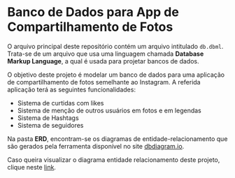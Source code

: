 # Banco de Dados para App de Compartilhamento de Fotos

O arquivo principal deste repositório contém um arquivo intitulado `db.dbml`. Trata-se de um arquivo que usa uma linguagem chamada **Database Markup Language**, a qual é usada para projetar bancos de dados.

O objetivo deste projeto é modelar um banco de dados para uma aplicação de compartilhamento de fotos semelhante ao Instagram. A referida aplicação terá as seguintes funcionalidades:

- Sistema de curtidas com likes
- Sistema de menção de outros usuários em fotos e em legendas
- Sistema de Hashtags
- Sistema de seguidores

Na pasta **ERD**, encontram-se os diagramas de entidade-relacionamento que são gerados pela ferramenta disponível no site [dbdiagram.io](https://dbdiagram.io/home).

Caso queira visualizar o diagrama entidade relacionamento deste projeto, clique neste [link](https://dbdiagram.io/d/63231cd20911f91ba5bb383e).
